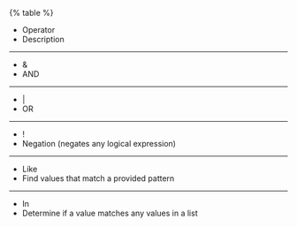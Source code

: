 {% table %}
* Operator
* Description
---
* &
* AND
---
* \|
* OR
---
* !
* Negation (negates any logical expression)
---
* Like
* Find values that match a provided pattern
---
* In
* Determine if a value matches any values in a list